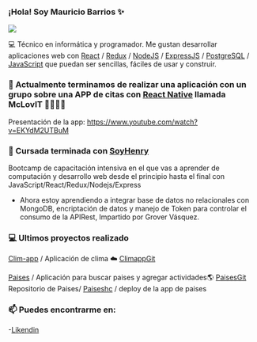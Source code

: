 ### ¡Hola! Soy Mauricio Barrios ✨ 

![](https://github.com/MauricioLeonel/mauricioleonel/blob/main/MauricioBarrios.gif)

💻 Técnico en informática y programador. Me gustan desarrollar aplicaciones web con [React](https://es.reactjs.org/) / [Redux](https://redux.js.org/) / [NodeJS](https://nodejs.org/es/) / [ExpressJS](https://expressjs.com/es/) / [PostgreSQL](https://www.postgresql.org/) / [JavaScript](https://www.javascript.com/) que puedan ser sencillas, fáciles de usar y construir.


### 🔭 Actualmente terminamos de realizar una aplicación con un grupo sobre una APP de citas con [React Native](https://reactnative.dev/) llamada McLovIT 💖💖💖💖
Presentación de la app: https://www.youtube.com/watch?v=EKYdM2UTBuM


### 🌱 Cursada terminada con [SoyHenry](https://www.soyhenry.com/)
Bootcamp de capacitación intensiva en el que vas a aprender de computación y desarrollo web desde el principio hasta el final con JavaScript/React/Redux/Nodejs/Express
- Ahora estoy aprendiendo a integrar base de datos no relacionales con MongoDB, encriptación de datos y manejo de Token para controlar el consumo de la APIRest, Impartido por Grover Vásquez.

### 💻 Ultimos proyectos realizado
[Clim-app](https://clim-app2.herokuapp.com/) / Aplicación de clima ☁️ [ClimappGit](https://github.com/MauricioLeonel/Clim-app) 

[Paises](https://www.linkedin.com/posts/mauricio-barrios-webfullstack_henry-react-redux-ugcPost-6849883651467952128-VlML) / Aplicación para buscar paises y agregar actividades🌎
[PaisesGit](https://github.com/MauricioLeonel/PI-Countries) Repositorio de Paises/
[Paiseshc](https://paiseshc.herokuapp.com/) / deploy de la app de paises

  

###  📫 Puedes encontrarme en:
-[Likendin](https://www.linkedin.com/in/mauricio-barrios-webfullstack/)

